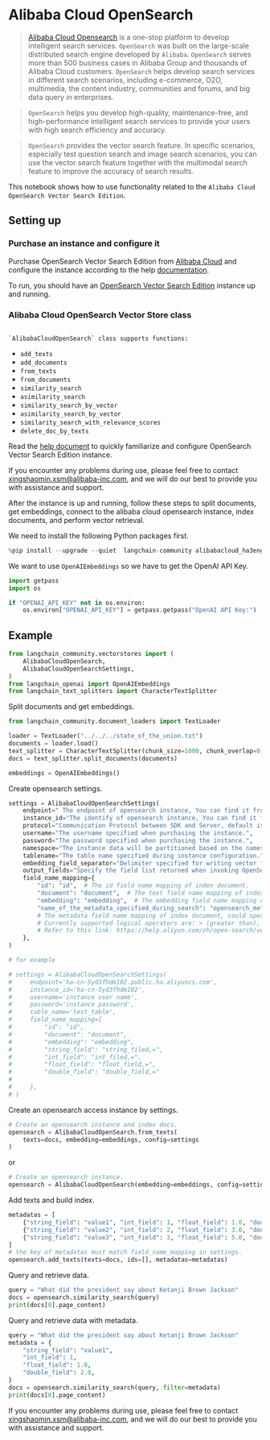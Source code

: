 # Alibaba Cloud OpenSearch

>[Alibaba Cloud Opensearch](https://www.alibabacloud.com/product/opensearch) is a one-stop platform to develop intelligent search services. `OpenSearch` was built on the large-scale distributed search engine developed by `Alibaba`. `OpenSearch` serves more than 500 business cases in Alibaba Group and thousands of Alibaba Cloud customers. `OpenSearch` helps develop search services in different search scenarios, including e-commerce, O2O, multimedia, the content industry, communities and forums, and big data query in enterprises.

>`OpenSearch` helps you develop high-quality, maintenance-free, and high-performance intelligent search services to provide your users with high search efficiency and accuracy.

>`OpenSearch` provides the vector search feature. In specific scenarios, especially test question search and image search scenarios, you can use the vector search feature together with the multimodal search feature to improve the accuracy of search results.

This notebook shows how to use functionality related to the `Alibaba Cloud OpenSearch Vector Search Edition`.

## Setting up


### Purchase an instance and configure it

Purchase OpenSearch Vector Search Edition from [Alibaba Cloud](https://opensearch.console.aliyun.com) and configure the instance according to the help [documentation](https://help.aliyun.com/document_detail/463198.html?spm=a2c4g.465092.0.0.2cd15002hdwavO).

To run, you should have an [OpenSearch Vector Search Edition](https://opensearch.console.aliyun.com) instance up and running.

  
### Alibaba Cloud OpenSearch Vector Store class
                                                                                                                `AlibabaCloudOpenSearch` class supports functions:
- `add_texts`
- `add_documents`
- `from_texts`
- `from_documents`
- `similarity_search`
- `asimilarity_search`
- `similarity_search_by_vector`
- `asimilarity_search_by_vector`
- `similarity_search_with_relevance_scores`
- `delete_doc_by_texts`


Read the [help document](https://www.alibabacloud.com/help/en/opensearch/latest/vector-search) to quickly familiarize and configure OpenSearch Vector Search Edition instance.

If you encounter any problems during use, please feel free to contact xingshaomin.xsm@alibaba-inc.com, and we will do our best to provide you with assistance and support.

After the instance is up and running, follow these steps to split documents, get embeddings, connect to the alibaba cloud opensearch instance, index documents, and perform vector retrieval.

We need to install the following Python packages first.


```python
%pip install --upgrade --quiet  langchain-community alibabacloud_ha3engine_vector
```

We want to use `OpenAIEmbeddings` so we have to get the OpenAI API Key.


```python
import getpass
import os

if "OPENAI_API_KEY" not in os.environ:
    os.environ["OPENAI_API_KEY"] = getpass.getpass("OpenAI API Key:")
```

## Example


```python
from langchain_community.vectorstores import (
    AlibabaCloudOpenSearch,
    AlibabaCloudOpenSearchSettings,
)
from langchain_openai import OpenAIEmbeddings
from langchain_text_splitters import CharacterTextSplitter
```

Split documents and get embeddings.


```python
from langchain_community.document_loaders import TextLoader

loader = TextLoader("../../../state_of_the_union.txt")
documents = loader.load()
text_splitter = CharacterTextSplitter(chunk_size=1000, chunk_overlap=0)
docs = text_splitter.split_documents(documents)

embeddings = OpenAIEmbeddings()
```

Create opensearch settings.


```python
settings = AlibabaCloudOpenSearchSettings(
    endpoint=" The endpoint of opensearch instance, You can find it from the console of Alibaba Cloud OpenSearch.",
    instance_id="The identify of opensearch instance, You can find it from the console of Alibaba Cloud OpenSearch.",
    protocol="Communication Protocol between SDK and Server, default is http.",
    username="The username specified when purchasing the instance.",
    password="The password specified when purchasing the instance.",
    namespace="The instance data will be partitioned based on the namespace field. If the namespace is enabled, you need to specify the namespace field name during initialization. Otherwise, the queries cannot be executed correctly.",
    tablename="The table name specified during instance configuration.",
    embedding_field_separator="Delimiter specified for writing vector field data, default is comma.",
    output_fields="Specify the field list returned when invoking OpenSearch, by default it is the value list of the field mapping field.",
    field_name_mapping={
        "id": "id",  # The id field name mapping of index document.
        "document": "document",  # The text field name mapping of index document.
        "embedding": "embedding",  # The embedding field name mapping of index document.
        "name_of_the_metadata_specified_during_search": "opensearch_metadata_field_name,=",
        # The metadata field name mapping of index document, could specify multiple, The value field contains mapping name and operator, the operator would be used when executing metadata filter query,
        # Currently supported logical operators are: > (greater than), < (less than), = (equal to), <= (less than or equal to), >= (greater than or equal to), != (not equal to).
        # Refer to this link: https://help.aliyun.com/zh/open-search/vector-search-edition/filter-expression
    },
)

# for example

# settings = AlibabaCloudOpenSearchSettings(
#     endpoint='ha-cn-5yd3fhdm102.public.ha.aliyuncs.com',
#     instance_id='ha-cn-5yd3fhdm102',
#     username='instance user name',
#     password='instance password',
#     table_name='test_table',
#     field_name_mapping={
#         "id": "id",
#         "document": "document",
#         "embedding": "embedding",
#         "string_field": "string_filed,=",
#         "int_field": "int_filed,=",
#         "float_field": "float_field,=",
#         "double_field": "double_field,="
#
#     },
# )
```

Create an opensearch access instance by settings.


```python
# Create an opensearch instance and index docs.
opensearch = AlibabaCloudOpenSearch.from_texts(
    texts=docs, embedding=embeddings, config=settings
)
```

or


```python
# Create an opensearch instance.
opensearch = AlibabaCloudOpenSearch(embedding=embeddings, config=settings)
```

Add texts and build index.


```python
metadatas = [
    {"string_field": "value1", "int_field": 1, "float_field": 1.0, "double_field": 2.0},
    {"string_field": "value2", "int_field": 2, "float_field": 3.0, "double_field": 4.0},
    {"string_field": "value3", "int_field": 3, "float_field": 5.0, "double_field": 6.0},
]
# the key of metadatas must match field_name_mapping in settings.
opensearch.add_texts(texts=docs, ids=[], metadatas=metadatas)
```

Query and retrieve data.


```python
query = "What did the president say about Ketanji Brown Jackson"
docs = opensearch.similarity_search(query)
print(docs[0].page_content)
```

Query and retrieve data with metadata.



```python
query = "What did the president say about Ketanji Brown Jackson"
metadata = {
    "string_field": "value1",
    "int_field": 1,
    "float_field": 1.0,
    "double_field": 2.0,
}
docs = opensearch.similarity_search(query, filter=metadata)
print(docs[0].page_content)
```

If you encounter any problems during use, please feel free to contact xingshaomin.xsm@alibaba-inc.com, and we will do our best to provide you with assistance and support.

